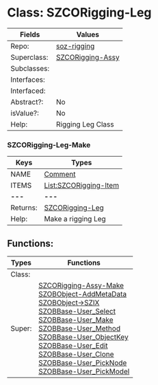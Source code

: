 
# Class:	SZCORigging-Leg

| Fields | Values |
| --------- | --------- |
| Repo: | [soz-rigging](/repos/soz-rigging.html) |
| Superclass: | [SZCORigging-Assy](SZCORigging-Assy.html) |
| Subclasses: |  |
| Interfaces: |  |
| Interfaced: |  |
| Abstract?: | No |
| isValue?: | No |
| Help: | Rigging Leg Class |

### SZCORigging-Leg-Make

| Keys | Types |
| --------- | --------- |
| NAME | [Comment](Comment.html) |
| ITEMS | [List:SZCORigging-Item](SZCORigging-Item.html) |
| **---** | **---** |
| Returns: | [SZCORigging-Leg](SZCORigging-Leg.html) |
| Help: | Make a rigging Leg |


## Functions:

| Types | Functions |
| --------- | --------- |
| Class: |  |
| Super: | [SZCORigging-Assy-Make](SZCORigging-Assy.html) <br> [SZOBObject-AddMetaData](SZOBObject.html) <br> [SZOBObject->SZIX](SZOBObject.html) <br> [SZOBBase-User_Select](SZOBBase.html) <br> [SZOBBase-User_Make](SZOBBase.html) <br> [SZOBBase-User_Method](SZOBBase.html) <br> [SZOBBase-User_ObjectKey](SZOBBase.html) <br> [SZOBBase-User_Edit](SZOBBase.html) <br> [SZOBBase-User_Clone](SZOBBase.html) <br> [SZOBBase-User_PickNode](SZOBBase.html) <br> [SZOBBase-User_PickModel](SZOBBase.html) |


